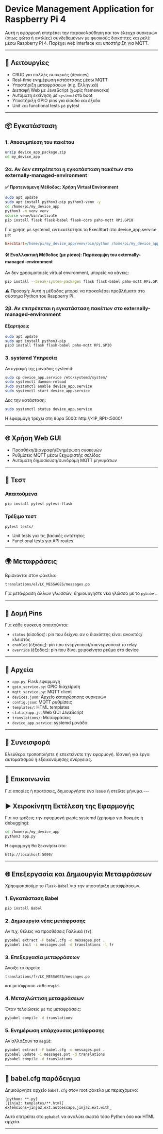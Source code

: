 # Device Management Application for Raspberry Pi 4

Αυτή η εφαρμογή επιτρέπει την παρακολούθηση και τον έλεγχο συσκευών (όπως φώτα ή αντλίες) συνδεδεμένων με φυσικούς διακόπτες και ρελέ μέσω Raspberry Pi 4. Παρέχει web interface και υποστήριξη για MQTT.

---

## 🔧 Λειτουργίες

- CRUD για πολλές συσκευές (devices)
- Real-time ενημέρωση κατάστασης μέσω MQTT
- Υποστήριξη μεταφράσεων (π.χ. Ελληνικά)
- Διεπαφή Web με JavaScript (χωρίς frameworks)
- Αυτόματη εκκίνηση με `systemd` στο boot
- Υποστήριξη GPIO pins για είσοδο και έξοδο
- Unit και functional tests με pytest

---

## 📦 Εγκατάσταση 

### 1. Αποσυμπίεση του πακέτου

```bash
unzip device_app_package.zip
cd my_device_app
```

### 2α. Αν δεν επιτρέπεται η εγκατάσταση πακέτων στο externally-managed-environment

#### ✅ Προτεινόμενη Μέθοδος: Χρήση Virtual Environment
```bash
sudo apt update
sudo apt install python3-pip python3-venv -y
cd /home/pi/my_device_app
python3 -m venv venv
source venv/bin/activate
pip install flask flask-babel flask-cors paho-mqtt RPi.GPIO 
```

Για χρήση με systemd, αντικατέστησε το ExecStart στο device_app.service με:
```ini
ExecStart=/home/pi/my_device_app/venv/bin/python /home/pi/my_device_app/app.py
```

#### 🛠 Εναλλακτική Μέθοδος (με ρίσκο): Παράκαμψη του externally-managed-environment
Αν δεν χρησιμοποιείς virtual environment, μπορείς να κάνεις:

```bash
pip install --break-system-packages flask flask-babel paho-mqtt RPi.GPIO
```
⚠️ Προσοχή: Αυτή η μέθοδος μπορεί να προκαλέσει προβλήματα στο σύστημα Python του Raspberry Pi.

### 2β. Αν επιτρέπεται η εγκατάσταση πακέτων στο externally-managed-environment

#### Εξαρτήσεις

```bash
sudo apt update
sudo apt install python3-pip
pip3 install flask flask-babel paho-mqtt RPi.GPIO
```

### 3. systemd Υπηρεσία

Αντιγραφή της μονάδας systemd:

```bash
sudo cp device_app.service /etc/systemd/system/
sudo systemctl daemon-reload
sudo systemctl enable device_app.service
sudo systemctl start device_app.service
```

Δες την κατάσταση:

```bash
sudo systemctl status device_app.service
```

Η εφαρμογή τρέχει στη θύρα 5000:
http://<IP_RPI>:5000/

---

## 🌐 Χρήση Web GUI

- Προσθήκη/Διαγραφή/Ενημέρωση συσκευών
- Ρυθμίσεις MQTT μέσω ξεχωριστής σελίδας
- Αυτόματη δημοσίευση/συνδρομή MQTT μηνυμάτων

---

## 🧪 Τεστ

### Απαιτούμενα

```bash
pip install pytest pytest-flask
```

### Τρέξιμο τεστ

```bash
pytest tests/
```

- Unit tests για τις βασικές οντότητες
- Functional tests για API routes

---

## 🌍 Μεταφράσεις

Βρίσκονται στον φάκελο:
```
translations/el/LC_MESSAGES/messages.po
```

Για μετάφραση άλλων γλωσσών, δημιουργήστε νέα γλώσσα με το `pybabel`.

---

## 📝 Δομή Pins

Για κάθε συσκευή απαιτούνται:
- `status` (είσοδος): pin που δείχνει αν ο διακόπτης είναι ανοικτός/κλειστός
- `enabled` (έξοδος): pin που ενεργοποιεί/απενεργοποιεί το relay
- `override` (έξοδος): pin που δίνει χειροκίνητα ρεύμα στο device

---

## 📂 Αρχεία

- `app.py`: Flask εφαρμογή
- `gpio_service.py`: GPIO διαχείριση
- `mqtt_service.py`: MQTT client
- `devices.json`: Αρχείο καταχώρησης συσκευών
- `config.json`: MQTT ρυθμίσεις
- `templates/`: HTML templates
- `static/app.js`: Web GUI JavaScript
- `translations/`: Μεταφράσεις
- `device_app.service`: systemd μονάδα

---

## 🤝 Συνεισφορά

Ελεύθερα τροποποιήστε ή επεκτείνετε την εφαρμογή. Ιδανική για έργα αυτοματισμού ή εξοικονόμησης ενέργειας.

---

## 📧 Επικοινωνία

Για απορίες ή προτάσεις, δημιουργήστε ένα issue ή στείλτε μήνυμα.---

## ▶️ Χειροκίνητη Εκτέλεση της Εφαρμογής

Για να τρέξεις την εφαρμογή χωρίς systemd (χρήσιμο για δοκιμές ή debugging):

```bash
cd /home/pi/my_device_app
python3 app.py
```

Η εφαρμογή θα ξεκινήσει στο:
```
http://localhost:5000/
```

---

## 🌐 Επεξεργασία και Δημιουργία Μεταφράσεων

Χρησιμοποιούμε το `Flask-Babel` για την υποστήριξη μεταφράσεων.

### 1. Εγκατάσταση Babel

```bash
pip install Babel
```

### 2. Δημιουργία νέας μετάφρασης

Αν π.χ. θέλεις να προσθέσεις Γαλλικά (`fr`):

```bash
pybabel extract -F babel.cfg -o messages.pot .
pybabel init -i messages.pot -d translations -l fr
```

### 3. Επεξεργασία μεταφράσεων

Άνοιξε το αρχείο:
```
translations/fr/LC_MESSAGES/messages.po
```
και μετάφρασε κάθε `msgid`.

### 4. Μεταγλώττιση μεταφράσεων

Όταν τελειώσεις με τις μεταφράσεις:

```bash
pybabel compile -d translations
```

### 5. Ενημέρωση υπάρχουσας μετάφρασης

Αν αλλάξουν τα `msgid`:

```bash
pybabel extract -F babel.cfg -o messages.pot .
pybabel update -i messages.pot -d translations
pybabel compile -d translations
```

---

## 📁 babel.cfg παράδειγμα

Δημιούργησε αρχείο `babel.cfg` στον root φάκελο με περιεχόμενο:

```
[python: **.py]
[jinja2: templates/**.html]
extensions=jinja2.ext.autoescape,jinja2.ext.with_
```

Αυτό επιτρέπει στο `pybabel` να αναλύει σωστά τόσο Python όσο και HTML αρχεία.

---